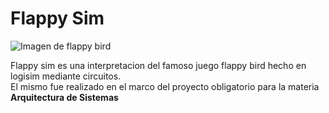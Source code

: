 # Flappy Sim
![Imagen de flappy bird](https://www.feedme.design/content/images/size/w1200/2024/09/1_MZcxSSARUkVfSeAwzQ95kw.png)

Flappy sim es una interpretacion del famoso juego flappy bird hecho en logisim mediante circuitos. <br>
El mismo fue realizado en el marco del proyecto obligatorio para la materia **Arquitectura de Sistemas**

